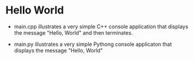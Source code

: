 # Hello World

* main.cpp illustrates a very simple C++ console application that displays the message "Hello, World" and then terminates.

* main.py illustrates a very simple Pythong console applicaton that displays the message "Hello, World"
